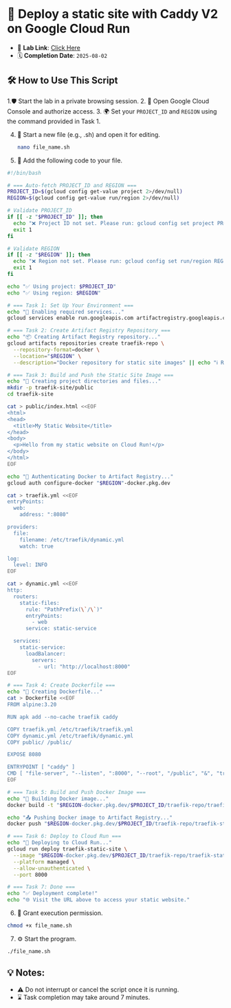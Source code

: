 # 📌 Deploy a static site with Caddy V2 on Google Cloud Run

- 🔗 **Lab Link**: [Click Here](https://www.cloudskillsboost.google/games/6312/labs/39880)  
- 🗓️ **Completion Date**: `2025-08-02`  
## 🛠️ How to Use This Script 


1.🛡️ Start the lab in a private browsing session.
2. 🔐 Open Google Cloud Console and authorize access.
3. 🌍 Set your `PROJECT_ID` and `REGION` using the command provided in Task 1.

4. 📝 Start a new file (e.g., .sh) and open it for editing.
    ```bash
    nano file_name.sh
    ```
5. 📝 Add the following code to your file.

```bash
#!/bin/bash

# === Auto-fetch PROJECT_ID and REGION ===
PROJECT_ID=$(gcloud config get-value project 2>/dev/null)
REGION=$(gcloud config get-value run/region 2>/dev/null)

# Validate PROJECT_ID
if [[ -z "$PROJECT_ID" ]]; then
  echo "❌ Project ID not set. Please run: gcloud config set project PROJECT_ID"
  exit 1
fi

# Validate REGION
if [[ -z "$REGION" ]]; then
  echo "❌ Region not set. Please run: gcloud config set run/region REGION"
  exit 1
fi

echo "✅ Using project: $PROJECT_ID"
echo "✅ Using region: $REGION"

# === Task 1: Set Up Your Environment ===
echo "🔧 Enabling required services..."
gcloud services enable run.googleapis.com artifactregistry.googleapis.com cloudbuild.googleapis.com

# === Task 2: Create Artifact Registry Repository ===
echo "📦 Creating Artifact Registry repository..."
gcloud artifacts repositories create traefik-repo \
  --repository-format=docker \
  --location="$REGION" \
  --description="Docker repository for static site images" || echo "ℹ️ Repo may already exist."

# === Task 3: Build and Push the Static Site Image ===
echo "📁 Creating project directories and files..."
mkdir -p traefik-site/public
cd traefik-site

cat > public/index.html <<EOF
<html>
<head>
  <title>My Static Website</title>
</head>
<body>
  <p>Hello from my static website on Cloud Run!</p>
</body>
</html>
EOF

echo "🔐 Authenticating Docker to Artifact Registry..."
gcloud auth configure-docker "$REGION"-docker.pkg.dev

cat > traefik.yml <<EOF
entryPoints:
  web:
    address: ":8080"

providers:
  file:
    filename: /etc/traefik/dynamic.yml
    watch: true

log:
  level: INFO
EOF

cat > dynamic.yml <<EOF
http:
  routers:
    static-files:
      rule: "PathPrefix(\`/\`)"
      entryPoints:
        - web
      service: static-service

  services:
    static-service:
      loadBalancer:
        servers:
          - url: "http://localhost:8000"
EOF

# === Task 4: Create Dockerfile ===
echo "📝 Creating Dockerfile..."
cat > Dockerfile <<EOF
FROM alpine:3.20

RUN apk add --no-cache traefik caddy

COPY traefik.yml /etc/traefik/traefik.yml
COPY dynamic.yml /etc/traefik/dynamic.yml
COPY public/ /public/

EXPOSE 8080

ENTRYPOINT [ "caddy" ]
CMD [ "file-server", "--listen", ":8000", "--root", "/public", "&", "traefik" ]
EOF

# === Task 5: Build and Push Docker Image ===
echo "🐳 Building Docker image..."
docker build -t "$REGION-docker.pkg.dev/$PROJECT_ID/traefik-repo/traefik-static-site:latest" .

echo "📤 Pushing Docker image to Artifact Registry..."
docker push "$REGION-docker.pkg.dev/$PROJECT_ID/traefik-repo/traefik-static-site:latest"

# === Task 6: Deploy to Cloud Run ===
echo "🚀 Deploying to Cloud Run..."
gcloud run deploy traefik-static-site \
  --image "$REGION-docker.pkg.dev/$PROJECT_ID/traefik-repo/traefik-static-site:latest" \
  --platform managed \
  --allow-unauthenticated \
  --port 8000

# === Task 7: Done ===
echo "✅ Deployment complete!"
echo "🌐 Visit the URL above to access your static website."

```

6. 🔐 Grant execution permission.
```bash
chmod +x file_name.sh
   ```
7. ⚙️ Start the program.
```bash
./file_name.sh
```

## 💡 **Notes**:
  - ⚠️ Do not interrupt or cancel the script once it is running.
  - ⌛ Task completion may take around 7 minutes.
